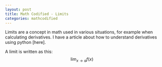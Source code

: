 ```yaml
---
layout: post
title: Math Codified - Limits
categories: mathcodified
---
```


Limits are a concept in math used in various situations, for example when calculating derivatives. I have a article about how to understand derivatives using python [here].

A limit is written as this: 
$$ \lim_{x \to a} f(x)$$